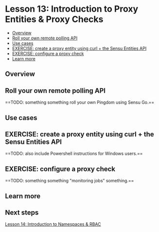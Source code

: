 # Lesson 13: Introduction to Proxy Entities & Proxy Checks

- [Overview](#overview)
- [Roll your own remote polling API](#roll-your-own-remote-polling-api)
- [Use cases](#use-cases)
- [EXERCISE: create a proxy entity using curl + the Sensu Entities API](#exercise-create-a-proxy-entity-using-curl--the-sensu-entities-api)
- [EXERCISE: configure a proxy check](#exercise-configure-a-proxy-check)
- [Learn more](#learn-more)

## Overview

## Roll your own remote polling API

==TODO: something something roll your own Pingdom using Sensu Go.==

## Use cases

## EXERCISE: create a proxy entity using curl + the Sensu Entities API

==TODO: also include Powershell instructions for Windows users.==

## EXERCISE: configure a proxy check

==TODO: something something "monitoring jobs" something.==

## Learn more

## Next steps

[Lesson 14: Introduction to Namespaces & RBAC](../14/README.md#readme)
